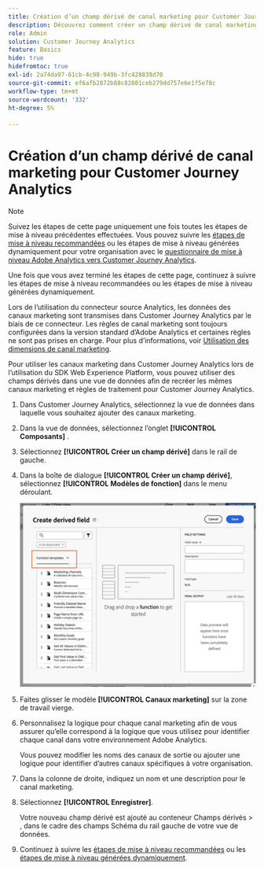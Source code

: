 ```yaml
---
title: Création d’un champ dérivé de canal marketing pour Customer Journey Analytics
description: Découvrez comment créer un champ dérivé de canal marketing pour Customer Journey Analytics
role: Admin
solution: Customer Journey Analytics
feature: Basics
hide: true
hidefromtoc: true
exl-id: 2a74da97-61cb-4c98-949b-3fc428839d70
source-git-commit: ef6afb2872b88c82801ceb279dd757e6e1f5e78c
workflow-type: tm+mt
source-wordcount: '332'
ht-degree: 5%

---
```


# Création d’un champ dérivé de canal marketing pour Customer Journey Analytics

>[!NOTE]
> 
>Suivez les étapes de cette page uniquement une fois toutes les étapes de mise à niveau précédentes effectuées. Vous pouvez suivre les [étapes de mise à niveau recommandées](/help/getting-started/cja-upgrade/cja-upgrade-recommendations.md#recommended-upgrade-steps-for-most-organizations) ou les étapes de mise à niveau générées dynamiquement pour votre organisation avec le [questionnaire de mise à niveau Adobe Analytics vers Customer Journey Analytics](https://gigazelle.github.io/cja-ttv/).
>
>Une fois que vous avez terminé les étapes de cette page, continuez à suivre les étapes de mise à niveau recommandées ou les étapes de mise à niveau générées dynamiquement.

Lors de l’utilisation du connecteur source Analytics, les données des canaux marketing sont transmises dans Customer Journey Analytics par le biais de ce connecteur. Les règles de canal marketing sont toujours configurées dans la version standard d’Adobe Analytics et certaines règles ne sont pas prises en charge. Pour plus d’informations, voir [Utilisation des dimensions de canal marketing](/help/use-cases/aa-data/marketing-channels.md).

Pour utiliser les canaux marketing dans Customer Journey Analytics lors de l’utilisation du SDK Web Experience Platform, vous pouvez utiliser des champs dérivés dans une vue de données afin de recréer les mêmes canaux marketing et règles de traitement pour Customer Journey Analytics.

1. Dans Customer Journey Analytics, sélectionnez la vue de données dans laquelle vous souhaitez ajouter des canaux marketing.

1. Dans la vue de données, sélectionnez l’onglet **[!UICONTROL Composants]** .

1. Sélectionnez **[!UICONTROL Créer un champ dérivé]** dans le rail de gauche.

1. Dans la boîte de dialogue **[!UICONTROL Créer un champ dérivé]**, sélectionnez **[!UICONTROL Modèles de fonction]** dans le menu déroulant.

   ![ Créer des modèles de fonction de champ dérivé ](assets/derived-field-create.png)

1. Faites glisser le modèle **[!UICONTROL Canaux marketing]** sur la zone de travail vierge.

1. Personnalisez la logique pour chaque canal marketing afin de vous assurer qu’elle correspond à la logique que vous utilisez pour identifier chaque canal dans votre environnement Adobe Analytics.

   Vous pouvez modifier les noms des canaux de sortie ou ajouter une logique pour identifier d’autres canaux spécifiques à votre organisation.

1. Dans la colonne de droite, indiquez un nom et une description pour le canal marketing.

1. Sélectionnez **[!UICONTROL Enregistrer]**.

   Votre nouveau champ dérivé est ajouté au conteneur Champs dérivés > , dans le cadre des champs Schéma du rail gauche de votre vue de données.

1. Continuez à suivre les [étapes de mise à niveau recommandées](/help/getting-started/cja-upgrade/cja-upgrade-recommendations.md#recommended-upgrade-steps-for-most-organizations) ou les [ étapes de mise à niveau générées dynamiquement](https://gigazelle.github.io/cja-ttv/).
